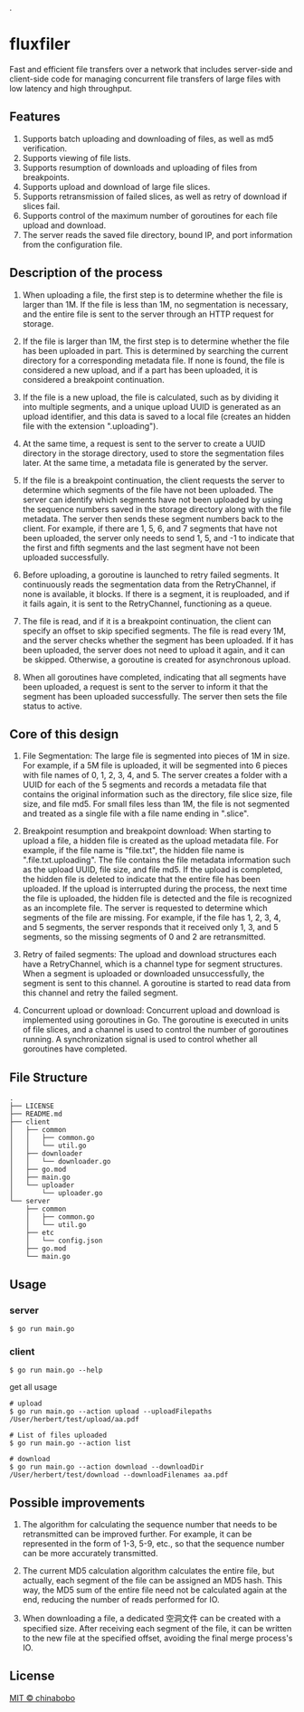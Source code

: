 .

# fluxfiler

Fast and efficient file transfers over a network that includes server-side and client-side code for managing concurrent file transfers of large files with low latency and high throughput.

## Features

1. Supports batch uploading and downloading of files, as well as md5 verification.
2. Supports viewing of file lists.
3. Supports resumption of downloads and uploading of files from breakpoints.
4. Supports upload and download of large file slices.
5. Supports retransmission of failed slices, as well as retry of download if slices fail.
6. Supports control of the maximum number of goroutines for each file upload and download.
7. The server reads the saved file directory, bound IP, and port information from the configuration file.

## Description of the process

1. When uploading a file, the first step is to determine whether the file is larger than 1M. If the file is less than 1M, no segmentation is necessary, and the entire file is sent to the server through an HTTP request for storage.

2. If the file is larger than 1M, the first step is to determine whether the file has been uploaded in part. This is determined by searching the current directory for a corresponding metadata file. If none is found, the file is considered a new upload, and if a part has been uploaded, it is considered a breakpoint continuation.

3. If the file is a new upload, the file is calculated, such as by dividing it into multiple segments, and a unique upload UUID is generated as an upload identifier, and this data is saved to a local file (creates an hidden file with the extension ".uploading").

4. At the same time, a request is sent to the server to create a UUID directory in the storage directory, used to store the segmentation files later. At the same time, a metadata file is generated by the server.

5. If the file is a breakpoint continuation, the client requests the server to determine which segments of the file have not been uploaded. The server can identify which segments have not been uploaded by using the sequence numbers saved in the storage directory along with the file metadata. The server then sends these segment numbers back to the client. For example, if there are 1, 5, 6, and 7 segments that have not been uploaded, the server only needs to send 1, 5, and -1 to indicate that the first and fifth segments and the last segment have not been uploaded successfully.

6. Before uploading, a goroutine is launched to retry failed segments. It continuously reads the segmentation data from the RetryChannel, if none is available, it blocks. If there is a segment, it is reuploaded, and if it fails again, it is sent to the RetryChannel, functioning as a queue.

7. The file is read, and if it is a breakpoint continuation, the client can specify an offset to skip specified segments. The file is read every 1M, and the server checks whether the segment has been uploaded. If it has been uploaded, the server does not need to upload it again, and it can be skipped. Otherwise, a goroutine is created for asynchronous upload.

8. When all goroutines have completed, indicating that all segments have been uploaded, a request is sent to the server to inform it that the segment has been uploaded successfully. The server then sets the file status to active.

## Core of this design

1. File Segmentation: The large file is segmented into pieces of 1M in size. For example, if a 5M file is uploaded, it will be segmented into 6 pieces with file names of 0, 1, 2, 3, 4, and 5. The server creates a folder with a UUID for each of the 5 segments and records a metadata file that contains the original information such as the directory, file slice size, file size, and file md5. For small files less than 1M, the file is not segmented and treated as a single file with a file name ending in ".slice".

2. Breakpoint resumption and breakpoint download: When starting to upload a file, a hidden file is created as the upload metadata file. For example, if the file name is "file.txt", the hidden file name is ".file.txt.uploading". The file contains the file metadata information such as the upload UUID, file size, and file md5. If the upload is completed, the hidden file is deleted to indicate that the entire file has been uploaded. If the upload is interrupted during the process, the next time the file is uploaded, the hidden file is detected and the file is recognized as an incomplete file. The server is requested to determine which segments of the file are missing. For example, if the file has 1, 2, 3, 4, and 5 segments, the server responds that it received only 1, 3, and 5 segments, so the missing segments of 0 and 2 are retransmitted.

3. Retry of failed segments: The upload and download structures each have a RetryChannel, which is a channel type for segment structures. When a segment is uploaded or downloaded unsuccessfully, the segment is sent to this channel. A goroutine is started to read data from this channel and retry the failed segment.

4. Concurrent upload or download: Concurrent upload and download is implemented using goroutines in Go. The goroutine is executed in units of file slices, and a channel is used to control the number of goroutines running. A synchronization signal is used to control whether all goroutines have completed.

## File Structure

```shell
.
├── LICENSE
├── README.md
├── client
│   ├── common
│   │   ├── common.go
│   │   └── util.go
│   ├── downloader
│   │   └── downloader.go
│   ├── go.mod
│   ├── main.go
│   └── uploader
│       └── uploader.go
└── server
    ├── common
    │   ├── common.go
    │   └── util.go
    ├── etc
    │   └── config.json
    ├── go.mod
    └── main.go
```

## Usage

### server

```shell
$ go run main.go 
```

### client

```shell
$ go run main.go --help
```

get all usage

```shell
# upload
$ go run main.go --action upload --uploadFilepaths /User/herbert/test/upload/aa.pdf

# List of files uploaded
$ go run main.go --action list

# download
$ go run main.go --action download --downloadDir /User/herbert/test/download --downloadFilenames aa.pdf
```

## Possible improvements

1. The algorithm for calculating the sequence number that needs to be retransmitted can be improved further. For example, it can be represented in the form of 1-3, 5-9, etc., so that the sequence number can be more accurately transmitted.

2. The current MD5 calculation algorithm calculates the entire file, but actually, each segment of the file can be assigned an MD5 hash. This way, the MD5 sum of the entire file need not be calculated again at the end, reducing the number of reads performed for IO.

3. When downloading a file, a dedicated 空洞文件 can be created with a specified size. After receiving each segment of the file, it can be written to the new file at the specified offset, avoiding the final merge process's IO.

## License

[MIT © chinabobo](https://github.com/chinabobo/fluxfiler/blob/main/LICENSE)